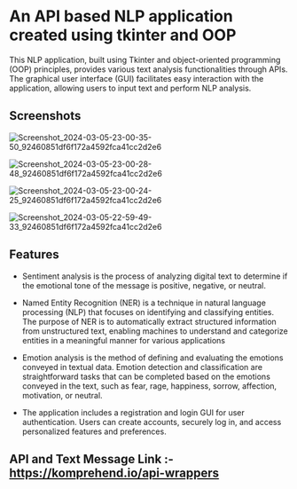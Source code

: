 
# An API based NLP application created using tkinter and OOP

This NLP application, built using Tkinter and object-oriented programming (OOP) principles, provides various text analysis functionalities through APIs. The graphical user interface (GUI) facilitates easy interaction with the application, allowing users to input text and perform NLP analysis.


## Screenshots

![Screenshot_2024-03-05-23-00-35-50_92460851df6f172a4592fca41cc2d2e6](https://github.com/diwansinghchauhan/nlpapp/assets/147912878/e9a2b17c-4674-438f-8292-47a19d9148ed)


![Screenshot_2024-03-05-23-00-28-48_92460851df6f172a4592fca41cc2d2e6](https://github.com/diwansinghchauhan/nlpapp/assets/147912878/42a46977-df8e-43ee-858c-726f37b4329c)

![Screenshot_2024-03-05-23-00-24-25_92460851df6f172a4592fca41cc2d2e6](https://github.com/diwansinghchauhan/nlpapp/assets/147912878/d1131f0b-2945-4e35-b997-add7ab864c57)

![Screenshot_2024-03-05-22-59-49-33_92460851df6f172a4592fca41cc2d2e6](https://github.com/diwansinghchauhan/nlpapp/assets/147912878/a9b0ba58-4929-4ac7-9b49-37ab60db11f3)


## Features

- Sentiment analysis is the process of analyzing digital text to determine if the emotional tone of the message is positive, negative, or neutral.

- Named Entity Recognition (NER) is a technique in natural language processing (NLP) that focuses on identifying and classifying entities. The purpose of NER is to automatically extract structured information from unstructured text, enabling machines to understand and categorize entities in a meaningful manner for various applications

- Emotion analysis is the method of defining and evaluating the emotions conveyed in textual data. Emotion detection and classification are straightforward tasks that can be completed based on the emotions conveyed in the text, such as fear, rage, happiness, sorrow, affection, motivation, or neutral.

- The application includes a registration and login GUI for user authentication. Users can create accounts, securely log in, and access personalized features and preferences.


## API and Text Message Link :- https://komprehend.io/api-wrappers


